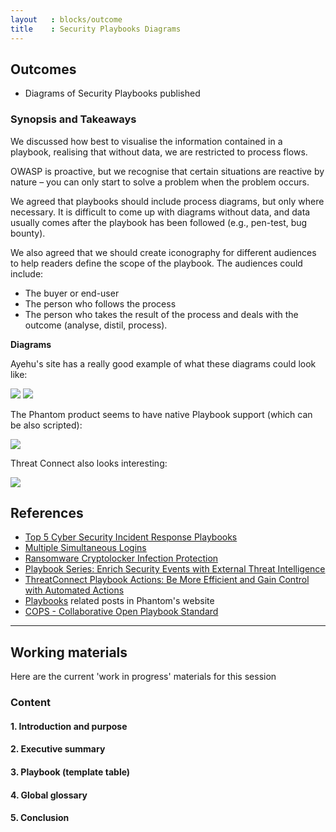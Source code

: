 ```yaml
---
layout   : blocks/outcome
title    : Security Playbooks Diagrams
---
```


## Outcomes

- Diagrams of Security Playbooks published

### Synopsis and Takeaways

We discussed how best to visualise the information contained in a playbook, realising that without data, we are restricted to process flows.

OWASP is proactive, but we recognise that certain situations are reactive by nature – you can only start to solve a problem when the problem occurs.

We agreed that playbooks should include process diagrams, but only where necessary.  It is difficult to come up with diagrams without data, and data usually comes after the playbook has been followed (e.g., pen-test, bug bounty).

We also agreed that we should create iconography for different audiences to help readers define the scope of the playbook. The audiences could include:

- The buyer or end-user
- The person who follows the process
- The person who takes the result of the process and deals with the outcome (analyse, distil, process).

**Diagrams**

Ayehu's site has a really good example of what these diagrams could look like:

[![](https://ayehu.com/wp-content/uploads/2016/05/Multiple-Logins-Detected-color.png)](https://ayehu.com/wp-content/uploads/2016/05/Multiple-Logins-Detected-color.png)
[![](https://ayehu.com/wp-content/uploads/2016/05/Ransomware-CryptoLocker_Color.png)](https://ayehu.com/wp-content/uploads/2016/05/Ransomware-CryptoLocker_Color.png)

The Phantom product seems to have native Playbook support (which can be also scripted):

[![](https://phantomcybercorp.files.wordpress.com/2016/10/vpe-inestigate-playbook.png?w=700)](https://phantomcybercorp.files.wordpress.com/2016/10/vpe-inestigate-playbook.png?w=700)

Threat Connect also looks interesting:

[![](https://threatconnect.com/wp-content/uploads/image00-24.png)](https://threatconnect.com/wp-content/uploads/image00-24.png)


## References

 - [Top 5 Cyber Security Incident Response Playbooks](https://ayehu.com/cyber-security-incident-response-automation/top-5-cyber-security-incident-response-playbooks/)
 - [Multiple Simultaneous Logins](https://ayehu.com/cyber-security-incident-response-automation/top-5-cyber-security-incident-response-playbooks/multiple-simultaneous-logins/)
 - [Ransomware Cryptolocker Infection Protection](https://ayehu.com/cyber-security-incident-response-automation/top-5-cyber-security-incident-response-playbooks/ransomware-cryptolocker-infection-protection/)
 - [Playbook Series: Enrich Security Events with External Threat Intelligence](https://blog.phantom.us/2016/10/13/playbook-series-enrich-security-events-with-external-threat-intelligence/)
 - [ThreatConnect Playbook Actions: Be More Efficient and Gain Control with Automated Actions](https://threatconnect.com/blog/threatconnect-playbook-actions/)
 - [Playbooks](https://blog.phantom.us/category/playbooks/) related posts in Phantom's website
 - [COPS - Collaborative Open Playbook Standard](https://github.com/demisto/COPS)

 ---

## Working materials

Here are the current 'work in progress' materials for this session

### Content

#### 1. Introduction and purpose


#### 2. Executive summary


#### 3. Playbook (template table)


#### 4. Global glossary


#### 5. Conclusion
